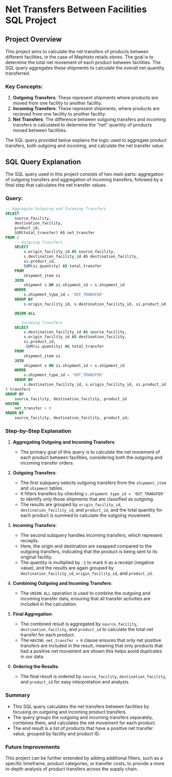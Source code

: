 # Net Transfers Between Facilities SQL Project

## Project Overview

This project aims to calculate the net transfers of products between different facilities, in the case of Mephisto retails stores. The goal is to determine the total net movement of each product between facilities. The SQL query aggregates these shipments to calculate the overall net quantity transferred.

### Key Concepts:
1. **Outgoing Transfers**: These represent shipments where products are moved from one facility to another facility.
2. **Incoming Transfers**: These represent shipments, where products are recieved from one facility to another facility.
3. **Net Transfers**: The difference between outgoing transfers and incoming transfers is calculated to determine the "net" quantity of products moved between facilities.

The SQL query provided below explains the logic used to aggregate product transfers, both outgoing and incoming, and calculate the net transfer value.

## SQL Query Explanation

The SQL query used in this project consists of two main parts: aggregation of outgoing transfers and aggregation of incoming transfers, followed by a final step that calculates the net transfer values.

### Query:

```sql
-- Aggregate Outgoing and Incoming Transfers
SELECT 
    source_facility,
    destination_facility,
    product_id,
    SUM(total_transfer) AS net_transfer
FROM (
    -- Outgoing Transfers
    SELECT 
        s.origin_facility_id AS source_facility,
        s.destination_facility_id AS destination_facility,
        si.product_id,
        SUM(si.quantity) AS total_transfer
    FROM 
        shipment_item si
    JOIN 
        shipment s ON si.shipment_id = s.shipment_id
    WHERE 
        s.shipment_type_id = 'OUT_TRANSFER'
    GROUP BY 
        s.origin_facility_id, s.destination_facility_id, si.product_id

    UNION ALL

    -- Incoming Transfers
    SELECT 
        s.destination_facility_id AS source_facility,
        s.origin_facility_id AS destination_facility,
        si.product_id,
        -SUM(si.quantity) AS total_transfer
    FROM 
        shipment_item si
    JOIN 
        shipment s ON si.shipment_id = s.shipment_id
    WHERE 
        s.shipment_type_id = 'OUT_TRANSFER'
    GROUP BY 
        s.destination_facility_id, s.origin_facility_id, si.product_id
) transfers
GROUP BY 
    source_facility, destination_facility, product_id
HAVING 
    net_transfer > 0
ORDER BY 
    source_facility, destination_facility, product_id;
```

### Step-by-Step Explanation

1. **Aggregating Outgoing and Incoming Transfers**:
   - The primary goal of this query is to calculate the net movement of each product between facilities, considering both the outgoing and incoming transfer orders.

2. **Outgoing Transfers**:
   - The first subquery selects outgoing transfers from the `shipment_item` and `shipment` tables.
   - It filters transfers by checking `s.shipment_type_id = 'OUT_TRANSFER'` to identify only those shipments that are classified as outgoing.
   - The results are grouped by `origin_facility_id`, `destination_facility_id`, and `product_id`, and the total quantity for each product is summed to calculate the outgoing movement.

3. **Incoming Transfers**:
   - The second subquery handles incoming transfers, which represent reciepts.
   - Here, the origin and destination are swapped compared to the outgoing transfers, indicating that the product is being sent to its original facility.
   - The quantity is multiplied by `-1` to mark it as a receipt (negative value), and the results are again grouped by `destination_facility_id`, `origin_facility_id`, and `product_id`.

4. **Combining Outgoing and Incoming Transfers**:
   - The `UNION ALL` operation is used to combine the outgoing and incoming transfer data, ensuring that all transfer activities are included in the calculation.

5. **Final Aggregation**:
   - The combined result is aggregated by `source_facility`, `destination_facility`, and `product_id` to calculate the total net transfer for each product.
   - The `HAVING net_transfer > 0` clause ensures that only net positive transfers are included in the result, meaning that only products that had a positive net movement are shown this helps avoid duplicates in our data.

6. **Ordering the Results**:
   - The final result is ordered by `source_facility`, `destination_facility`, and `product_id` for easy interpretation and analysis.

### Summary
- This SQL query calculates the net transfers between facilities by focusing on outgoing and incoming product transfers.
- The query groups the outgoing and incoming transfers separately, combines them, and calculates the net movement for each product.
- The end result is a list of products that have a positive net transfer value, grouped by facility and product ID.

### Future Improvements
This project can be further extended by adding additional filters, such as a specific timeframe, product categories, or transfer costs, to provide a more in-depth analysis of product transfers across the supply chain.